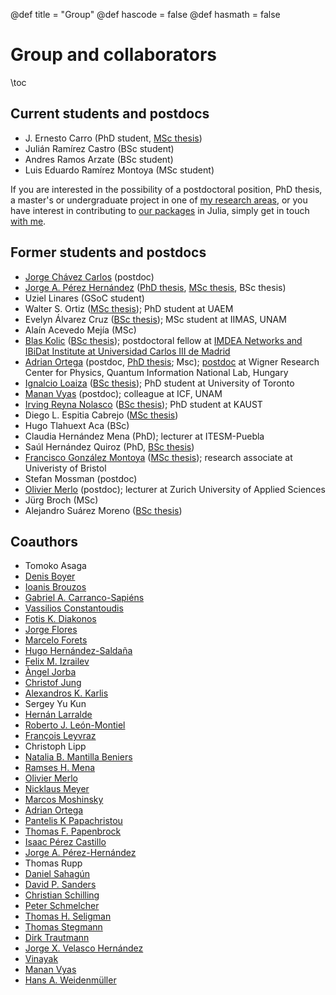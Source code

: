 @def title = "Group"
@def hascode = false
@def hasmath = false

# Group and collaborators

\toc

## Current students and postdocs

- J. Ernesto Carro (PhD student, [MSc thesis](http://132.248.9.195/ptd2018/octubre/0781161/Index.html))
- Julián Ramírez Castro (BSc student)
- Andres Ramos Arzate (BSc student)
- Luis Eduardo Ramírez Montoya (MSc student)


If you are interested in the possibility of a postdoctoral position, PhD thesis, a
master's or undergraduate project in one of [my research areas](/#research_interests),
or you have interest in contributing to [our packages](/software) in Julia,
simply get in touch [with me](/#contact).


## Former students and postdocs

- [Jorge Chávez Carlos](https://scholar.google.com/citations?user=RrAHRMkAAAAJ) (postdoc)
- [Jorge A. Pérez Hernández](https://scholar.google.com/citations?user=ulksu3gAAAAJ) ([PhD thesis](http://132.248.9.195/ptd2021/febrero/0808716/Index.html), [MSc thesis](http://132.248.9.195/ptd2015/junio/0730443/Index.html), BSc thesis)
- Uziel Linares (GSoC student)
- Walter S. Ortiz ([MSc thesis](http://riaa.uaem.mx/xmlui/bitstream/handle/20.500.12055/496/OIGWRL05T.pdf?sequence=1&isAllowed=y)); PhD student at UAEM
- Evelyn Álvarez Cruz ([BSc thesis](http://132.248.9.195/ptd2019/febrero/0785170/0785170.pdf)); MSc student at IIMAS, UNAM
- Alaín Acevedo Mejía (MSc)
- [Blas Kolic](https://www.maths.ox.ac.uk/people/blas.kolic) ([BSc thesis](http://132.248.9.195/ptd2018/abril/0772678/0772678.pdf)); postdoctoral fellow at [IMDEA Networks and IBiDat Institute at Universidad Carlos III de Madrid](https://www.inet.ox.ac.uk/people/blas-kolic/)
- [Adrian Ortega](https://scholar.google.com/citations?user=cF9iYi4AAAAJ) (postdoc, [PhD thesis](http://132.248.9.195/ptd2017/octubre/0766239/0766239.pdf); Msc); [postdoc](https://qi.nemzetilabor.hu/people/hugo-adrian-ortega-rosales) at Wigner Research Center for Physics, Quantum Information National Lab, Hungary
- [Ignalcio Loaiza](https://scholar.google.com/citations?user=oi3hzE8AAAAJ) ([BSc thesis](http://132.248.9.195/ptd2017/junio/0760188/0760188.pdf)); PhD student at University of Toronto
- [Manan Vyas](https://www.fis.unam.mx/directorio/851/manan-strong-vyas-strong) (postdoc); colleague at ICF, UNAM
- [Irving Reyna Nolasco](https://cemse.kaust.edu.sa/people/person/irving-enrique-reyna-nolasco) ([BSc thesis](http://132.248.9.195/ptd2014/diciembre/0723850/0723850.pdf)); PhD student at KAUST
- Diego L. Espitia Cabrejo ([MSc thesis](http://132.248.9.195/ptd2014/abril/0711901/0711901.pdf))
- Hugo Tlahuext Aca (BSc)
- Claudia Hernández Mena (PhD); lecturer at ITESM-Puebla
- Saúl Hernández Quiroz (PhD, [BSc thesis](http://132.248.9.195/pd2007/0616059/0616059.pdf))
- [Francisco González Montoya](https://scholar.google.com/citations?user=eylbVZwAAAAJ) ([MSc thesis](http://132.248.9.195/ptb2010/octubre/0663841/0663841.pdf)<!--([MSc thesis](http://132.248.9.195/ptd2013/Presenciales/0689996/0689996.pdf)-->); research associate at Univeristy of Bristol
- Stefan Mossman (postdoc)
- [Olivier Merlo](https://www.zhaw.ch/en/about-us/person/mero/) (postdoc); lecturer at Zurich University of Applied Sciences
- Jürg Broch (MSc)
- Alejandro Suárez Moreno ([BSc thesis](http://132.248.9.195/pd2000/286887/286887.pdf))


## Coauthors

<!-- I have had de great pleasure and opportunity to learn and collaborate from a number
of great scientists. -->

- Tomoko Asaga
- [Denis Boyer](https://www.fisica.unam.mx/personales/boyer/)
- [Ioanis Brouzos](https://scholar.google.com/citations?user=5satKewAAAAJ)
- [Gabriel A. Carranco-Sapiéns](https://scholar.google.com/citations?user=OaoZbogAAAAJ)
- [Vassilios Constantoudis](https://scholar.google.com/citations?user=inAQex0AAAAJ)
- [Fotis K. Diakonos](http://users.uoa.gr/~fdiakono/)
- [Jorge Flores](https://es.wikipedia.org/wiki/Jorge_Flores_Vald%C3%A9s)
- [Marcelo Forets](https://mforets.github.io/)
- [Hugo Hernández-Saldaña](https://scholar.google.com/citations?user=Vy5OLakAAAAJ)
- [Felix M. Izrailev](http://www.ifuap.buap.mx/investigadores/perfil.php?ind=izrailev)
- [Àngel Jorba](https://bgsmath.cat/people/?person=122)
- [Christof Jung](https://www.fis.unam.mx/directorio/27/christof-jung-kohl)
- [Alexandros K. Karlis](https://scholar.google.com/citations?user=4S3bF1kAAAAJ)
- Sergey Yu Kun
- [Hernán Larralde](https://www.fis.unam.mx/directorio/29/hernan-strong-larralde-strong-ridaura)
- [Roberto J. León-Montiel](https://sigi.nucleares.unam.mx/sgiicn/people/user/view/id/12235)
- [François Leyvraz](https://www.fis.unam.mx/directorio/30/francois-strong-leyvraz-strong-waltz)
- Christoph Lipp
- [Natalia B. Mantilla Beniers](https://academicos.fciencias.unam.mx/nataliamantilla/)
- [Ramses H. Mena](http://www.dpye.iimas.unam.mx/ramses/)
- [Olivier Merlo](https://www.zhaw.ch/en/about-us/person/mero/)
- [Nicklaus Meyer](https://parsumo.com/en/team-member/dr-niklaus-meyer-2/)
- [Marcos Moshinsky](https://en.wikipedia.org/wiki/Marcos_Moshinsky)
- [Adrian Ortega](https://scholar.google.com/citations?user=cF9iYi4AAAAJ)
- [Pantelis K Papachristou](https://scholar.google.com/citations?hl=es&user=PjoRjT0AAAAJ)
- [Thomas F. Papenbrock](http://volweb.utk.edu/~tpapenbr/)
- [Isaac Pérez Castillo](https://scholar.google.co.uk/citations?user=58GAc80AAAAJ&hl=en)
- [Jorge A. Pérez-Hernández](https://scholar.google.com/citations?user=ulksu3gAAAAJ)
- Thomas Rupp
- [Daniel Sahagún](https://www.fisica.unam.mx/es/personal.php?id=540)
- [David P. Sanders](https://sistemas.fciencias.unam.mx/~dsanders/)
- [Christian Schilling](https://schillic.github.io/)
- [Peter Schmelcher](https://www1.physik.uni-hamburg.de/en/ilp/schmelcher.html)
- [Thomas H. Seligman](https://www.fis.unam.mx/directorio/42/thomas-h-strong-seligman-strong-schurch)
- [Thomas Stegmann](https://www.fis.unam.mx/directorio/697/thomas-strong-stegmann-strong)
- [Dirk Trautmann](https://physik.unibas.ch/en/people/emeriti/prof-emer-ingo-sick/)
- [Jorge X. Velasco Hernández](https://www.matem.unam.mx/fsd/velasco)
- [Vinayak](https://www.researchgate.net/profile/Vinayak_Sps)
- [Manan Vyas](https://www.fis.unam.mx/directorio/851/manan-strong-vyas-strong)
- [Hans A. Weidenmüller](https://www.mpi-hd.mpg.de/mpi/en/research/scientific-divisions-and-groups/independent-research-groups/weidenmueller)
